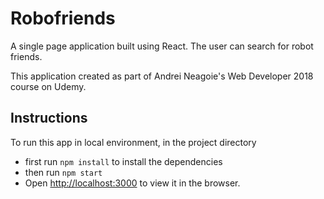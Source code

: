 # Robofriends
A single page application built using React. The user can search for robot friends. 

This application created as part of Andrei Neagoie's Web Developer 2018 course on Udemy.

## Instructions
To run this app in local environment, in the project directory
  - first run `npm install` to install the dependencies
  - then run `npm start`
  - Open [http://localhost:3000](http://localhost:3000) to view it in the browser.
